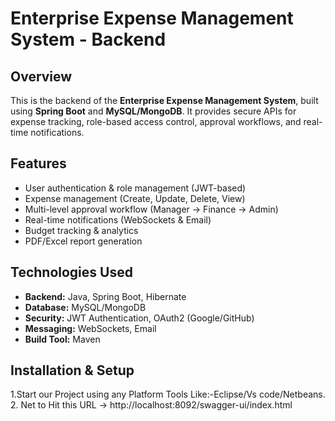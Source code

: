 # Enterprise Expense Management System - Backend

## Overview  
This is the backend of the **Enterprise Expense Management System**, built using **Spring Boot** and **MySQL/MongoDB**. It provides secure APIs for expense tracking, role-based access control, approval workflows, and real-time notifications.

## Features  
- User authentication & role management (JWT-based)  
- Expense management (Create, Update, Delete, View)  
- Multi-level approval workflow (Manager → Finance → Admin)  
- Real-time notifications (WebSockets & Email)  
- Budget tracking & analytics  
- PDF/Excel report generation  

## Technologies Used  
- **Backend:** Java, Spring Boot, Hibernate  
- **Database:** MySQL/MongoDB  
- **Security:** JWT Authentication, OAuth2 (Google/GitHub)  
- **Messaging:** WebSockets, Email  
- **Build Tool:** Maven  

## Installation & Setup  
 1.Start our Project using any  Platform Tools Like:-Eclipse/Vs code/Netbeans.
 2. Net to Hit this URL -> http://localhost:8092/swagger-ui/index.html
